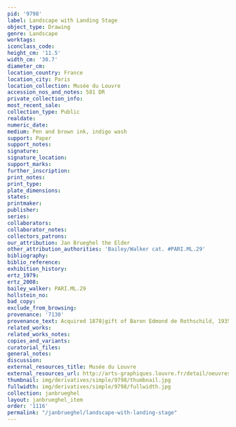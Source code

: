 ```yaml
---
pid: '9798'
label: Landscape with Landing Stage
object_type: Drawing
genre: Landscape
worktags:
iconclass_code:
height_cm: '11.5'
width_cm: '30.7'
diameter_cm:
location_country: France
location_city: Paris
location_collection: Musée du Louvre
accession_nos_and_notes: 581 DR
private_collection_info:
most_recent_sale:
collection_type: Public
realdate:
numeric_date:
medium: Pen and brown ink, indigo wash
support: Paper
support_notes:
signature:
signature_location:
support_marks:
further_inscription:
print_notes:
print_type:
plate_dimensions:
states:
printmaker:
publisher:
series:
collaborators:
collaborator_notes:
collectors_patrons:
our_attribution: Jan Brueghel the Elder
other_attribution_authorities: 'Bailey/Walker cat. #PARI.ML.29'
bibliography:
biblio_reference:
exhibition_history:
ertz_1979:
ertz_2008:
bailey_walker: PARI.ML.29
hollstein_no:
bad_copy:
exclude_from_browsing:
provenance: '7130'
provenance_text: Acquired 1878|gift of Baron Edmond de Rothschild, 1935
related_works:
related_works_notes:
copies_and_variants:
curatorial_files:
general_notes:
discussion:
external_resources_title: Musée du Louvre
external_resources_url: http://arts-graphiques.louvre.fr/detail/oeuvres/97/537433-Paysage-et-marine
thumbnail: img/derivatives/simple/9798/thumbnail.jpg
fullwidth: img/derivatives/simple/9798/fullwidth.jpg
collection: janbrueghel
layout: janbrueghel_item
order: '1116'
permalink: "/janbrueghel/landscape-with-landing-stage"
---
```

